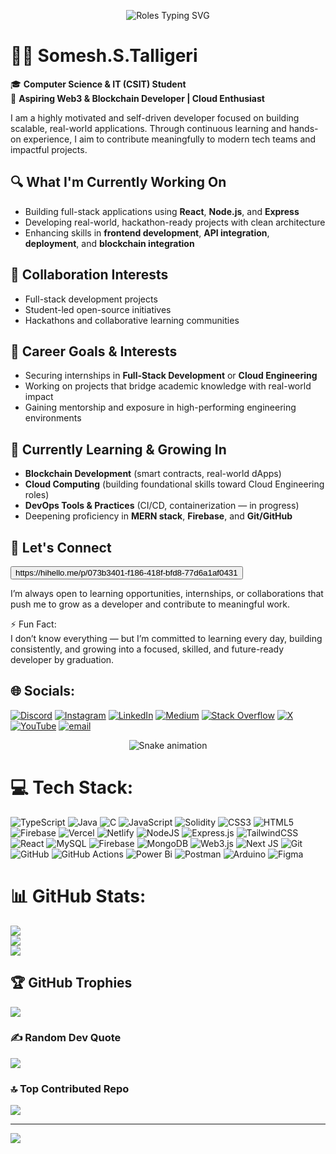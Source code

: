 
<p align="center">
  <img src="https://readme-typing-svg.herokuapp.com?font=Orbitron&size=24&duration=3000&pause=1000&color=00D9FF&center=true&vCenter=true&width=800&height=60&lines=💻+Full-Stack+Developer;🔗+Web3+%26+Blockchain;☁️+Cloud+Computing;🚀+DevOps+Learner" alt="Roles Typing SVG" />
</p>


# 👨‍💻 Somesh.S.Talligeri
🎓 **Computer Science & IT (CSIT) Student**  
🚀 **Aspiring Web3 & Blockchain Developer | Cloud Enthusiast**

I am a highly motivated and self-driven developer focused on building scalable, real-world applications. Through continuous learning and hands-on experience, I aim to contribute meaningfully to modern tech teams and impactful projects.

## 🔍 What I'm Currently Working On

- Building full-stack applications using **React**, **Node.js**, and **Express**
- Developing real-world, hackathon-ready projects with clean architecture
- Enhancing skills in **frontend development**, **API integration**, **deployment**, and **blockchain integration**

## 🤝 Collaboration Interests

- Full-stack development projects
- Student-led open-source initiatives
- Hackathons and collaborative learning communities

## 💼 Career Goals & Interests

- Securing internships in **Full-Stack Development** or **Cloud Engineering**
- Working on projects that bridge academic knowledge with real-world impact
- Gaining mentorship and exposure in high-performing engineering environments

## 🚀 Currently Learning & Growing In

- **Blockchain Development** (smart contracts, real-world dApps)
- **Cloud Computing** (building foundational skills toward Cloud Engineering roles)
- **DevOps Tools & Practices** (CI/CD, containerization — in progress)
- Deepening proficiency in **MERN stack**, **Firebase**, and **Git/GitHub**

## 💬 Let's Connect
  <div><button>
https://hihello.me/p/073b3401-f186-418f-bfd8-77d6a1af0431
</div></button>

I’m always open to learning opportunities, internships, or collaborations that push me to grow as a developer and contribute to meaningful work.

⚡ Fun Fact:<br>I don’t know everything — but I’m committed to learning every day, building consistently, and growing into a focused, skilled, and future-ready developer by graduation.

## 🌐 Socials:
[![Discord](https://img.shields.io/badge/Discord-%237289DA.svg?logo=discord&logoColor=white)](https://discord.gg/https://discord.gg/Evur6YHVnN) [![Instagram](https://img.shields.io/badge/Instagram-%23E4405F.svg?logo=Instagram&logoColor=white)](https://instagram.com/https://www.instagram.com/coffeewithsomesh?igsh=MXRqcDIycWxyemF2aw==) [![LinkedIn](https://img.shields.io/badge/LinkedIn-%230077B5.svg?logo=linkedin&logoColor=white)](https://linkedin.com/in/https://www.linkedin.com/in/somesh-s-talligeri-014228331?utm_source=share&utm_campaign=share_via&utm_content=profile&utm_medium=android_app) [![Medium](https://img.shields.io/badge/Medium-12100E?logo=medium&logoColor=white)](https://medium.com/@https://medium.com/@someshtalligeri12) [![Stack Overflow](https://img.shields.io/badge/-Stackoverflow-FE7A16?logo=stack-overflow&logoColor=white)](https://stackoverflow.com/users/https://stackoverflow.com/users/28900248/somesh-talligeri?tab=profile) [![X](https://img.shields.io/badge/X-black.svg?logo=X&logoColor=white)](https://x.com/https://x.com/somesh12092005?s=21) [![YouTube](https://img.shields.io/badge/YouTube-%23FF0000.svg?logo=YouTube&logoColor=white)](https://youtube.com/@https://www.youtube.com/@ShadowMonarch1209) [![email](https://img.shields.io/badge/Email-D14836?logo=gmail&logoColor=white)](mailto:someshtalligeri12@gmail.com) 

<!-- Snake Game Repo View -->

<div align="center">
  <img src="https://profile-readme-generator.com/assets/snake.svg" alt="Snake animation" />
</div>

# 💻 Tech Stack:
![TypeScript](https://img.shields.io/badge/typescript-%23007ACC.svg?style=flat&logo=typescript&logoColor=white) ![Java](https://img.shields.io/badge/java-%23ED8B00.svg?style=flat&logo=openjdk&logoColor=white) ![C](https://img.shields.io/badge/c-%2300599C.svg?style=flat&logo=c&logoColor=white) ![JavaScript](https://img.shields.io/badge/javascript-%23323330.svg?style=flat&logo=javascript&logoColor=%23F7DF1E) ![Solidity](https://img.shields.io/badge/Solidity-%23363636.svg?style=flat&logo=solidity&logoColor=white) ![CSS3](https://img.shields.io/badge/css3-%231572B6.svg?style=flat&logo=css3&logoColor=white) ![HTML5](https://img.shields.io/badge/html5-%23E34F26.svg?style=flat&logo=html5&logoColor=white) ![Firebase](https://img.shields.io/badge/firebase-%23039BE5.svg?style=flat&logo=firebase) ![Vercel](https://img.shields.io/badge/vercel-%23000000.svg?style=flat&logo=vercel&logoColor=white) ![Netlify](https://img.shields.io/badge/netlify-%23000000.svg?style=flat&logo=netlify&logoColor=#00C7B7) ![NodeJS](https://img.shields.io/badge/node.js-6DA55F?style=flat&logo=node.js&logoColor=white) ![Express.js](https://img.shields.io/badge/express.js-%23404d59.svg?style=flat&logo=express&logoColor=%2361DAFB) ![TailwindCSS](https://img.shields.io/badge/tailwindcss-%2338B2AC.svg?style=flat&logo=tailwind-css&logoColor=white) ![React](https://img.shields.io/badge/react-%2320232a.svg?style=flat&logo=react&logoColor=%2361DAFB) ![MySQL](https://img.shields.io/badge/mysql-4479A1.svg?style=flat&logo=mysql&logoColor=white) ![Firebase](https://img.shields.io/badge/firebase-a08021?style=flat&logo=firebase&logoColor=ffcd34) ![MongoDB](https://img.shields.io/badge/MongoDB-%234ea94b.svg?style=flat&logo=mongodb&logoColor=white) ![Web3.js](https://img.shields.io/badge/web3.js-F16822?style=flat&logo=web3.js&logoColor=white) ![Next JS](https://img.shields.io/badge/Next-black?style=flat&logo=next.js&logoColor=white) ![Git](https://img.shields.io/badge/git-%23F05033.svg?style=flat&logo=git&logoColor=white) ![GitHub](https://img.shields.io/badge/github-%23121011.svg?style=flat&logo=github&logoColor=white) ![GitHub Actions](https://img.shields.io/badge/github%20actions-%232671E5.svg?style=flat&logo=githubactions&logoColor=white) ![Power Bi](https://img.shields.io/badge/power_bi-F2C811?style=flat&logo=powerbi&logoColor=black) ![Postman](https://img.shields.io/badge/Postman-FF6C37?style=flat&logo=postman&logoColor=white) ![Arduino](https://img.shields.io/badge/-Arduino-00979D?style=flat&logo=Arduino&logoColor=white) ![Figma](https://img.shields.io/badge/figma-%23F24E1E.svg?style=flat&logo=figma&logoColor=white)
# 📊 GitHub Stats:
![](https://github-readme-stats.vercel.app/api?username=SomeshTalligeriDEV&theme=dark&hide_border=false&include_all_commits=true&count_private=true)<br/>
![](https://nirzak-streak-stats.vercel.app/?user=SomeshTalligeriDEV&theme=dark&hide_border=false)<br/>
![](https://github-readme-stats.vercel.app/api/top-langs/?username=SomeshTalligeriDEV&theme=dark&hide_border=false&include_all_commits=true&count_private=true&layout=compact)

## 🏆 GitHub Trophies
![](https://github-profile-trophy.vercel.app/?username=SomeshTalligeriDEV&theme=radical&no-frame=false&no-bg=false&margin-w=4)

### ✍️ Random Dev Quote
![](https://quotes-github-readme.vercel.app/api?type=horizontal&theme=radical)

### 🔝 Top Contributed Repo
![](https://github-contributor-stats.vercel.app/api?username=SomeshTalligeriDEV&limit=5&theme=dark&combine_all_yearly_contributions=true)

---
[![](https://visitcount.itsvg.in/api?id=SomeshTalligeriDEV&icon=0&color=0)](https://visitcount.itsvg.in)

